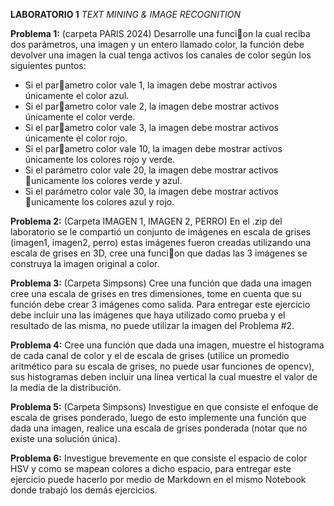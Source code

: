 **LABORATORIO 1**
*TEXT MINING & IMAGE RECOGNITION*

**Problema 1:** (carpeta PARIS 2024)
Desarrolle una funcion la cual reciba dos parámetros, una imagen y un entero llamado color, la
función debe devolver una imagen la cual tenga activos los canales de color según los siguientes
puntos:
- Si el parametro color vale 1, la imagen debe mostrar activos únicamente el color azul.
- Si el parametro color vale 2, la imagen debe mostrar activos únicamente el color verde.
- Si el parametro color vale 3, la imagen debe mostrar activos únicamente el color rojo.
- Si el parametro color vale 10, la imagen debe mostrar activos únicamente los colores rojo y
  verde.
- Si el parámetro color vale 20, la imagen debe mostrar activos unicamente los colores verde y
azul.
- Si el parámetro color vale 30, la imagen debe mostrar activos unicamente los colores azul y
rojo.

**Problema 2:** (Carpeta IMAGEN 1, IMAGEN 2, PERRO)
En el .zip del laboratorio se le compartió un conjunto de imágenes en escala de grises (imagen1,
imagen2, perro) estas imágenes fueron creadas utilizando una escala de grises en 3D, cree una
funcion que dadas las 3 imágenes se construya la imagen original a color.

**Problema 3:** (Carpeta Simpsons)
Cree una función que dada una imagen cree una escala de grises en tres dimensiones, tome en
cuenta que su función debe crear 3 imágenes como salida. Para entregar este ejercicio debe incluir
una las imágenes que haya utilizado como prueba y el resultado de las misma, no puede utilizar la
imagen del Problema #2.

**Problema 4:** 
Cree una función que dada una imagen, muestre el histograma de cada canal de color y el de
escala de grises (utilice un promedio aritmético para su escala de grises, no puede usar funciones
de opencv), sus histogramas deben incluir una línea vertical la cual muestre el valor de la media
de la distribución.

**Problema 5:** (Carpeta Simpsons)
Investigue en que consiste el enfoque de escala de grises ponderado, luego de esto implemente una
función que dada una imagen, realice una escala de grises ponderada (notar que no existe una
solución única).

**Problema 6:**
Investigue brevemente en que consiste el espacio de color HSV y como se mapean colores a dicho
espacio, para entregar este ejercicio puede hacerlo por medio de Markdown en el mismo Notebook
donde trabajó los demás ejercicios.
